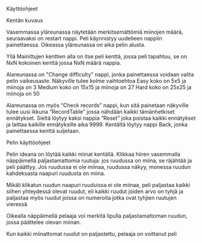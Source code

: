 Käyttöohjeet

Kentän kuvaus

Vasemmassa yläreunassa näytetään merkitsemättömiä miinojen määrä, seuraavaksi on restart nappi. 
Peli käynnistyy uudelleen nappiin painettaessa. Oikeassa yläreunassa on aika pelin alusta.

Yllä Mainittujen kenttien alla on itse peli kenttä, jossa peli tapahtuu, se on NxN kokoinen kenttä jossa NxN määrä nappia.

Alareunassa on "Change difficulty" nappi, jonka painettaessa voidaan valita pelin vaikeusaste. Näkyville tulee kolme vaihtoehtoa
Easy koko on 5x5 ja miinoja on 3
Medium koko on 15x15 ja miinoja on 27
Hard koko on 25x25 ja miinoja on 50

Alareunassa on myös “Check records” nappi, kun sitä painetaan näkyville tulee uusi ikkuna “RecordTable”  jossa nähdään
kaikki tämänhetkiset ennätykset. Sieltä löytyy kaksi nappia “Reset” joka poistaa kaikki ennätykset ja laittaa kaikille 
ennätyksille aika 9999. Kentältä löytyy nappi Back, jonka painettaessa kenttä suljetaan.

Pelin käyttöohjeet

Pelin ideana on löytää kaikki miinat kentällä. Klikkaa hiiren vasemmalla
näppäimellä paljastamattomia ruutuja: jos ruudussa on miina, se räjähtää ja peli päättyy. Jos ruudussa ei ole miinaa,
ruudussa näkyy, monessa ruudun kahdeksasta naapuri ruudusta on miina.

Mikäli klikatun ruudun naapuri ruuduissa ei ole miinaa, peli paljastaa kaikki siihen yhteydessä
olevat ruudut, eli kaikki ruudut joiden arvo on tyhjä ja paljastaa myös ruudut joissa on numeroita jotka ovat tyhjien ruutujen vieressä

Oikealla näppäimellä pelaaja voi merkitä lipulla paljastamattoman ruudun, jossa päättelee olevan miinan.

Kun kaikki miinattomat ruudut on paljastettu, pelaaja on voittanut peli
